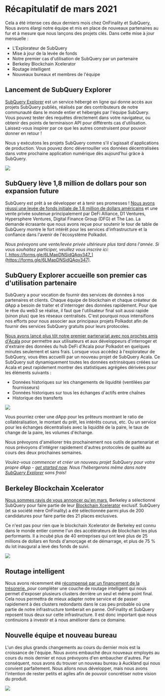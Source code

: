 # Récapitulatif de mars 2021

Cela a été intense ces deux derniers mois chez OnFinality et SubQuery, Nous avons élargi notre équipe et mis en place de nouveaux partenaires au fur et à mesure que nous lançons des projets clés. Dans cette mise à jour mensuelle :

- L'Explorateur de SubQuery
- Mise à jour de la levée de fonds
- Notre premier cas d'utilisation de SubQuery par un partenaire
- Berkeley Blockchain Xcelerator
- Routage intelligent
- Nouveaux bureaux et membres de l'équipe

## Lancement de SubQuery Explorer

[SubQuery Explorer](https://explorer.subquery.network/) est un service hébergé en ligne qui donne accès aux projets SubQuery publiés, réalisés par des contributeurs de notre communauté dans le monde entier et hébergés par l'équipe SubQuery. Vous pouvez tester des requêtes directement dans votre navigateur, ou obtenir des points de terminaison API pour différents cas d'utilisation. Laissez-vous inspirer par ce que les autres construisent pour pouvoir donner en retour !

Nous y exécutons les projets SubQuery comme s'il s'agissait d'applications de production. Vous pouvez donc déverrouiller vos données décentralisées dans votre prochaine application numérique dès aujourd'hui grâce à SubQuery.

![](https://miro.medium.com/max/1400/1*GE-Y6XKNOkj_MKY4ZuM5oQ.png)

## **SubQuery lève 1,8 million de dollars pour son expansion future**

SubQuery est prêt à se développer et à tenir ses promesses ! [Nous avons réussi une levée de fonds initiale de 1,8 million de dollars américains](../blogs/20210312-SubQuery-Raises-%241.8M-Seed-Round-for-Future-Expansion.md) et une vente privée soutenue principalement par DeFi Alliance, D1 Ventures, Hypersphere Ventures, Digital Finance Group (DFG) et The Lao. La demande écrasante que nous avons reçue pour soutenir le tour de table de SubQuery montre le fort intérêt pour les services d'infrastructure et la confiance dans l'avenir de l'écosystème Polkadot.

_Nous prévoyons une vente/levée privée ultérieure plus tard dans l'année. Si vous souhaitez participer, veuillez vous inscrire ici:_ [_https://forms.gle/6LMapDNSidQAqy347_](https://forms.gle/6LMapDNSidQAqy347).

## **SubQuery Explorer accueille son premier cas d'utilisation partenaire**

SubQuery a pour vocation de fournir des services de données à nos partenaires et clients. Chaque équipe de blockchain et chaque créateur de dApp a besoin de traiter et d'interroger des données rapidement. Pour que le rêve du web3 se réalise, il faut que l'utilisateur final soit aussi rapide (sinon plus) que les réseaux centralisés. C'est pourquoi nous intensifions nos efforts pour nous associer aux principaux projets Polkadot afin de fournir des services SubQuery gratuits pour leurs protocoles.

[Nous avons lancé plus tôt notre premier partenariat avec nos proches amis d'Acala](../customer_announcements/20210316-SubQuery-Integrates-Acala-to-Aggregate-and-Serve-DeFi-Data-to-Polkadot-and-Kusama-Builders.md) pour permettre aux utilisateurs et aux développeurs d'interroger et d'extraire des données du hub DeFi d'Acala pour Polkadot en quelques minutes seulement et sans frais. Lorsque vous accédez à l'explorateur de SubQuery, vous êtes accueilli par un nouveau projet de SubQuery Acala. Ce SubQuery suit dynamiquement toutes les données extrinsèques créées sur Acala et peut rapidement montrer des statistiques agrégées dérivées pour les éléments suivants :

- Données historiques sur les changements de liquidité (ventilées par fournisseurs)
- Données historiques sur tous les échanges d'actifs entre chaînes
- Historique des transferts

![](https://miro.medium.com/max/1400/0*LOig1jNfPTuVk73D)

Vous pourriez créer une dApp pour les prêteurs montrant le ratio de collatéralisation, le montant du prêt, les intérêts courus, etc. Ou un service pour les échanges décentralisés avec la liquidité de la paire, le taux de change de la paire, les volumes d'échange.

Nous prévoyons d'améliorer très prochainement nos outils de partenariat et nous prévoyons d'intégrer rapidement d'autres protocoles de qualité au cours des deux prochaines semaines.

_Voulez-vous commencer et créer un nouveau projet SubQuery pour votre propre dApp -_ [_get started now_](https://doc.subquery.network/quickstart.html)_. Nous l'hébergerons même dans notre_ [_SubQuery Explorer_](../blogs/20210305-Announcing-the-SubQuery-Explorer.md) _sans frais!_

## **Berkeley Blockchain Xcelerator**

[Nous sommes ravis de vous annoncer qu'en mars](../blogs/20210523-SubQuery-Joins-Berkeleys-Blockchain-Xcelerator.md), Berkeley a sélectionné SubQuery pour faire partie de leur [Blockchain Xcelerator](https://www.xcelerator.berkeley.edu/) exclusif. SubQuery (et sa société mère OnFinality) a été sélectionnée parmi plus de 200 candidatures pour faire partie des 21 places exclusives.

Ce n'est pas pour rien que le blockchain Xcelerator de Berkeley est connu dans le monde entier comme l'un des accélérateurs de blockchain les plus performants. Il a incubé plus de 40 entreprises qui ont levé plus de 25 millions de dollars en fonds d'amorçage et de démarrage, et plus de 75 % du lot inaugural a levé des fonds de suivi.

![](https://miro.medium.com/max/1400/0*t-_mRJaTnGDQO-VI)

## **Routage intelligent**

Nous avons récemment été [récompensé par un financement de la trésorerie. ](https://kusama.polkassembly.io/treasury/72) pour compléter une couche de routage intelligent qui nous permet d'exposer plusieurs clusters derrière un seul et même point final. Cela nous permettra de mieux adapter notre service et de passer rapidement à des clusters redondants dans le cas peu probable où une partie de notre infrastructure tomberait en panne. OnFinality et SubQuery reposent tous deux sur cette infrastructure. Il est donc important que nous continuions à investir et à nous améliorer dans ce domaine.

## **Nouvelle équipe et nouveau bureau**

L'un des plus grands changements au cours du dernier mois est la croissance de l'équipe. Nous avons embauché deux nouveaux employés au cours du mois dernier et nous prévoyons d'en embaucher d'autres. Par conséquent, nous avons du trouver un nouveau bureau à Auckland qui nous convient parfaitement. Nous allons nous développer, mais nous avons l'intention de rester petits et agiles afin de pouvoir concrétiser notre vision du produit.

![](https://miro.medium.com/max/1400/1*cJZxerXHfgVGu4-7h2xw4Q.jpeg)
